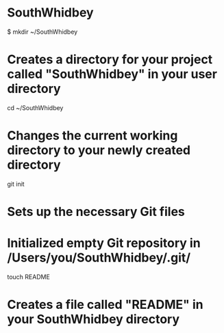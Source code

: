 SouthWhidbey
============
$ mkdir ~/SouthWhidbey
# Creates a directory for your project called "SouthWhidbey" in your user directory

cd ~/SouthWhidbey
# Changes the current working directory to your newly created directory

git init
# Sets up the necessary Git files
# Initialized empty Git repository in /Users/you/SouthWhidbey/.git/

touch README
# Creates a file called "README" in your SouthWhidbey directory
